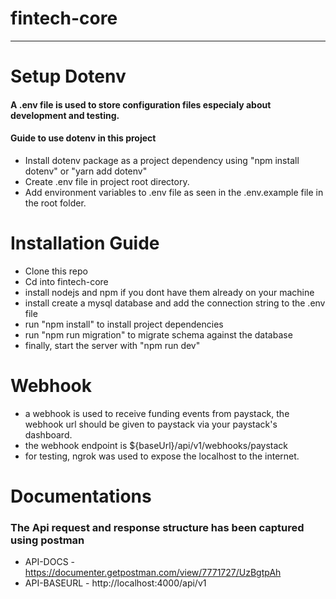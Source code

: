 # fintech-core

---

# Setup Dotenv

#### A .env file is used to store configuration files especialy about development and testing.

#### Guide to use dotenv in this project

- Install dotenv package as a project dependency using "npm install dotenv" or "yarn add dotenv"
- Create .env file in project root directory.
- Add environment variables to .env file as seen in the .env.example file in the root folder.

# Installation Guide

- Clone this repo
- Cd into fintech-core
- install nodejs and npm if you dont have them already on your machine
- install create a mysql database and add the connection string to the .env file
- run "npm install" to install project dependencies
- run "npm run migration" to migrate schema against the database
- finally, start the server with "npm run dev"

# Webhook

- a webhook is used to receive funding events from paystack, the webhook url should be given to paystack via your paystack's dashboard.
- the webhook endpoint is ${baseUrl}/api/v1/webhooks/paystack
- for testing, ngrok was used to expose the localhost to the internet.

# Documentations

### The Api request and response structure has been captured using postman

- API-DOCS - https://documenter.getpostman.com/view/7771727/UzBgtpAh
- API-BASEURL - http://localhost:4000/api/v1
